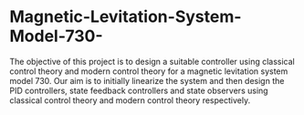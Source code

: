 # Magnetic-Levitation-System-Model-730-
The objective of this project is to design a suitable controller using classical control theory and modern control theory for a magnetic levitation system model 730.
Our aim is to initially linearize the system and then design the PID controllers, state feedback controllers and state observers using classical control
theory and modern control theory respectively.
